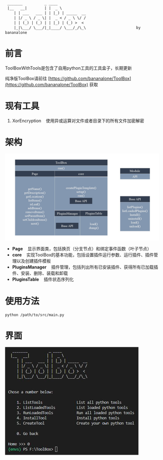 ```
 _______          _ ____            
 |__   __|        | |  _ \           
    | | ___   ___ | | |_) | _____  __
    | |/ _ \ / _ \| |  _ < / _ \ \/ /
    | | (_) | (_) | | |_) | (_) >  < 
    |_|\___/ \___/|_|____/ \___/_/\_\                       by bananalone
```

# 前言  
ToolBoxWithTools是包含了自用python工具的工具盒子，长期更新

纯净版ToolBox请前往 [https://github.com/bananalone/ToolBox](https://github.com/bananalone/ToolBox) 获取

# 现有工具
1. XorEncryption &nbsp;&nbsp; 使用异或运算对文件或者目录下的所有文件加密解密

# 架构
![architecture](./assets/architecture.jpg)  
- **Page** &nbsp;&nbsp; 显示界面类，包括换页（分支节点）和绑定事件函数（叶子节点）
- **core** &nbsp;&nbsp; 实现ToolBox的基本功能，包括设置插件运行参数、运行插件、插件管理以及创建插件模板
- **PluginsManager** &nbsp;&nbsp; 插件管理，包括列出所有已安装插件、获得所有已加载插件、安装、删除、装载和卸载
- **PluginsTable** &nbsp;&nbsp; 插件状态序列化

# 使用方法
```
python /path/to/src/main.py
```

# 界面

![homepage](./assets/homepage.jpg)  